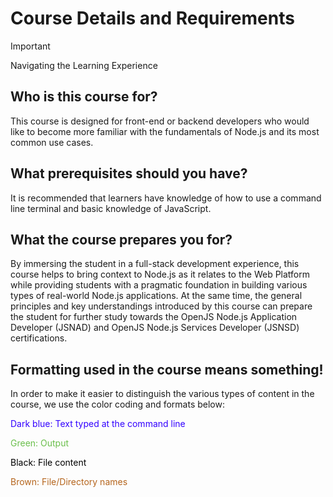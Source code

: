 # Course Details and Requirements
>[!IMPORTANT]
>Navigating the Learning Experience
## Who is this course for?
This course is designed for front-end or backend developers who would like to become more familiar with the fundamentals of Node.js and its most common use cases.

## What prerequisites should you have?
It is recommended that learners have knowledge of how to use a command line terminal and basic knowledge of JavaScript.

## What the course prepares you for?
By immersing the student in a full-stack development experience, this course helps to bring context to Node.js as it relates to the Web Platform while providing students with a pragmatic foundation in building various types of real-world Node.js applications. At the same time, the general principles and key understandings introduced by this course can prepare the student for further study towards the OpenJS Node.js Application Developer (JSNAD) and OpenJS Node.js Services Developer (JSNSD) certifications.

## Formatting used in the course means something!
In order to make it easier to distinguish the various types of content in the course, we use the color coding and formats below:

 <span style="color:rgb(50, 0, 255);">Dark blue: Text typed at the command line</span>

 <span style="color: rgb(106, 191, 75);">Green: Output</span>

 <span style="color: rgb(0, 0, 0);">Black: File content<span>

 <span style="color: rgb(181, 101, 29);">Brown: File/Directory names</span>